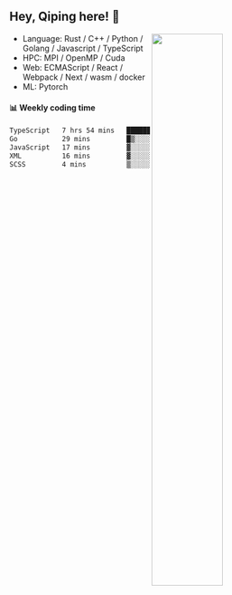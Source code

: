 

## Hey, Qiping here! :wave:

[<img align="right" width="50%" src="https://github-readme-stats.vercel.app/api?username=ppppqp&theme=dark&show_icons=true">](https://metrics.lecoq.io/ppppqp?template=classic)



-   Language: Rust / C++ / Python / Golang / Javascript / TypeScript
-   HPC: MPI / OpenMP / Cuda
-   Web: ECMAScript / React / Webpack / Next / wasm / docker
-   ML: Pytorch



#### :bar_chart: Weekly coding time

<!--START_SECTION:waka-->

```txt
TypeScript   7 hrs 54 mins   █████████████████████▓░░░   87.06 %
Go           29 mins         █▒░░░░░░░░░░░░░░░░░░░░░░░   05.40 %
JavaScript   17 mins         ▓░░░░░░░░░░░░░░░░░░░░░░░░   03.26 %
XML          16 mins         ▓░░░░░░░░░░░░░░░░░░░░░░░░   02.96 %
SCSS         4 mins          ▒░░░░░░░░░░░░░░░░░░░░░░░░   00.91 %
```

<!--END_SECTION:waka-->
